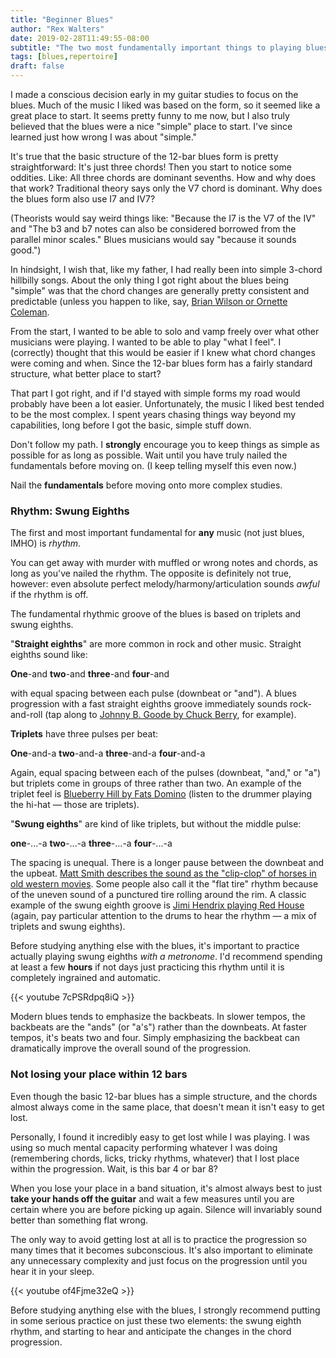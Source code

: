 ```yaml
---
title: "Beginner Blues"
author: "Rex Walters"
date: 2019-02-28T11:49:55-08:00
subtitle: "The two most fundamentally important things to playing blues"
tags: [blues,repertoire]
draft: false
---
```


I made a conscious decision early in my guitar studies to focus on the blues. Much of the music I liked was based on the form, so it seemed like a great place to start. It seems pretty funny to me now, but I also truly believed that the blues were a nice "simple" place to start. I've since learned just how wrong I was about "simple."

It's true that the basic structure of the 12-bar blues form is pretty straightforward: It's just three chords! Then you start to notice some oddities. Like: All three chords are dominant sevenths. How and why does that work? Traditional theory says only the V7 chord is dominant. Why does the blues form also use I7 and IV7?

(Theorists would say weird things like: "Because the I7 is the V7 of the IV" and "The b3 and b7 notes can also be considered borrowed from the parallel minor scales." Blues musicians would say "because it sounds good.")

In hindsight, I wish that, like my father, I had really been into simple 3-chord hillbilly songs. About the only thing I got right about the blues being "simple" was that the chord changes are generally pretty consistent and predictable (unless you happen to like, say, <a href="https://flypaper.soundfly.com/features/understanding-advanced-blues-harmony/">Brian Wilson or Ornette Coleman</a>.

From the start, I wanted to be able to solo and vamp freely over what other musicians were playing. I wanted to be able to play "what I feel". I (correctly) thought that this would be easier if I knew what chord changes were coming and when. Since the 12-bar blues form has a fairly standard structure, what better place to start?

That part I got right, and if I'd stayed with simple forms my road would probably have been a lot easier. Unfortunately, the music I liked best tended to be the most complex. I spent years chasing things way beyond my capabilities, long before I got the basic, simple stuff down.

Don't follow my path. I **strongly** encourage you to keep things as simple as possible for as long as possible. Wait until you have truly nailed the fundamentals before moving on. (I keep telling myself this even now.)

Nail the **fundamentals** before moving onto more complex studies.

### Rhythm: Swung Eighths

The first and most important fundamental for **any** music (not just blues, IMHO) is *rhythm*.

You can get away with murder with muffled or wrong notes and chords, as long as you've nailed the rhythm. The opposite is definitely not true, however: even absolute perfect melody/harmony/articulation sounds *awful* if the rhythm is off.

The fundamental rhythmic groove of the blues is based on triplets and swung eighths.

"**Straight eighths**" are more common in rock and other music. Straight eighths sound like:

**One**-and **two**-and **three**-and **four**-and

with equal spacing between each pulse (downbeat or "and"). A blues progression with a fast straight eighths groove immediately sounds rock-and-roll (tap along to <a href="https://youtu.be/ZFo8-JqzSCM" target="_blank">Johnny B. Goode by Chuck Berry</a>, for example).

**Triplets** have three pulses per beat:

**One**-and-a **two**-and-a **three**-and-a **four**-and-a

Again, equal spacing between each of the pulses (downbeat, "and," or "a") but triplets come in groups of three rather than two. An example of the triplet feel is <a href="https://youtu.be/bQQCPrwKzdo" target="_blank">Blueberry Hill by Fats Domino</a> (listen to the drummer playing the hi-hat &mdash; those are triplets).

"**Swung eighths**" are kind of like triplets, but without the middle pulse:

**one**-...-a   **two**-...-a   **three**-...-a   **four**-...-a

The spacing is unequal. There is a longer pause between the downbeat and the upbeat. <a href="https://youtu.be/ejr2S7bN0V8?&t=3m22s" target="_blank">Matt Smith describes the sound as the "clip-clop" of horses in old western movies</a>. Some people also call it the "flat tire" rhythm because of the uneven sound of a punctured tire rolling around the rim. A classic example of the swung eighth groove is <a href="https://youtu.be/INniLPDgQRU" target="_blank">Jimi Hendrix playing Red House</a> (again, pay particular attention to the drums to hear the rhythm &mdash; a mix of triplets and swung eighths).

Before studying anything else with the blues, it's important to practice actually playing swung eighths *with a metronome*. I'd recommend spending at least a few **hours** if not days just practicing this rhythm until it is completely ingrained and automatic.

{{< youtube 7cPSRdpq8iQ  >}}

Modern blues tends to emphasize the backbeats. In slower tempos, the backbeats are the "ands" (or "a's") rather than the downbeats. At faster tempos, it's beats two and four. Simply emphasizing the backbeat can dramatically improve the overall sound of the progression.

### Not losing your place within 12 bars

Even though the basic 12-bar blues has a simple structure, and the chords almost always come in the same place, that doesn't mean it isn't easy to get lost.

Personally, I found it incredibly easy to get lost while I was playing. I was using so much mental capacity performing whatever I was doing (remembering chords, licks, tricky rhythms, whatever) that I lost place within the progression. Wait, is this bar 4 or bar 8?

When you lose your place in a band situation, it's almost always best to just **take your hands off the guitar** and wait a few measures until you are certain where you are before picking up again. Silence will invariably sound better than something flat wrong.

The only way to avoid getting lost at all is to practice the progression so many times that it becomes subconscious. It's also important to eliminate any unnecessary complexity and just focus on the progression until you hear it in your sleep.

{{< youtube of4Fjme32eQ  >}}

Before studying anything else with the blues, I strongly recommend putting in some serious practice on just these two elements: the swung eighth rhythm, and starting to hear and anticipate the changes in the chord progression.
